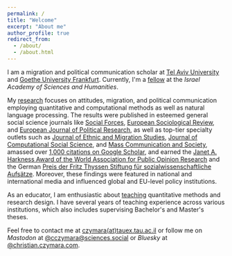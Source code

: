 ```yaml
---
permalink: /
title: "Welcome"
excerpt: "About me"
author_profile: true
redirect_from: 
  - /about/
  - /about.html
---
```


I am a migration and political communication scholar at [Tel Aviv University](https://en-social-sciences.tau.ac.il/soc-ant) and [Goethe University Frankfurt](https://www.goethe-university-frankfurt.de/75840234/czymara?locale=en). Currently, I'm a [fellow](https://www.academy.ac.il/RichText/GeneralPage.aspx?nodeId=1620) at the *Israel Academy of Sciences and Humanities*.

My [research](research) focuses on attitudes, migration, and political communication employing quantitative and computational methods as well as natural language processing. The results were published in esteemed general social science journals like [Social Forces](research/czymara_2021_sf), [European Sociological Review](research/czymara_schmidt-catran_2017_esr), and [European Journal of Political Research](research/naegel_etal_2023_ejpr), as well as top-tier specialty outlets such as [Journal of Ethnic and Migration Studies](research/czymara_etal_2023_jems), [Journal of Computational Social Science](research/czymara_2024_jcss), and [Mass Communication and Society](research/czymara_2024_mcas), amassed over [1,000 citations on Google Scholar](https://scholar.google.com/citations?user=khPqHmgAAAAJ), and earned the [Janet A. Harkness Award of the World Association for Public Opinion Research](https://wapor.org/events/annual-conference/awards-funds/janet-a-harkness-student-paper-award/) and the German [Preis der Fritz Thyssen Stiftung für sozialwissenschaftliche Aufsätze](https://www.fritz-thyssen-stiftung.de/cms/wp-content/uploads/2018/06/Jahresbericht_2017_interaktiv.pdf). Moreover, these findings were featured in national and international media and influenced global and EU-level policy institutions.

As an educator, I am enthusiastic about [teaching](teach) quantitative methods and research design. I have several years of teaching experience across various institutions, which also includes supervising Bachelor's and Master's theses.

Feel free to contact me at [czymara(at)tauex.tau.ac.il](mailto:czymara@tauex.tau.ac.il) or follow me on *Mastodon* at <a rel="me" href="https://sciences.social/@cczymara">@cczymara@sciences.social</a> or *Bluesky* at [@christian.czymara.com](https://bsky.app/profile/christian.czymara.com).

